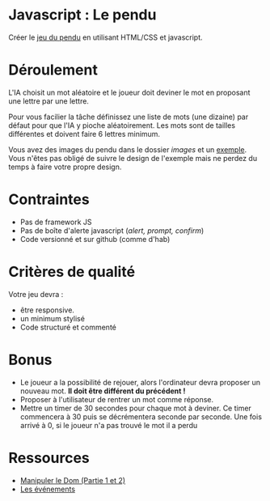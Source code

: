 # Javascript : Le pendu 

Créer le <a href="https://fr.wikipedia.org/wiki/Le_pendu_(jeu)">jeu du pendu</a> en utilisant HTML/CSS et javascript.

# Déroulement 

L'IA choisit un mot aléatoire et le joueur doit deviner le mot en proposant une lettre par une lettre. 

Pour vous facilier la tâche définissez une liste de mots (une dizaine) par défaut pour que l'IA y pioche aléatoirement. Les mots sont de tailles différentes et doivent faire 6 lettres minimum.

Vous avez des images du pendu dans le dossier *images* et un [exemple](Exemple.png). Vous n'êtes pas obligé de suivre le design de l'exemple mais ne perdez du temps
à faire votre propre design.

# Contraintes

- Pas de framework JS
- Pas de boîte d'alerte javascript (*alert, prompt, confirm*)
- Code versionné et sur github (comme d'hab)

# Critères de qualité

Votre jeu devra :

- être responsive. 
- un minimum stylisé
- Code structuré et commenté

# Bonus

- Le joueur a la possibilité de rejouer, alors l'ordinateur devra proposer un nouveau mot. **Il doit être différent du précédent !**
- Proposer à l'utilisateur de rentrer un mot comme réponse.
- Mettre un timer de 30 secondes pour chaque mot à deviner. Ce timer commencera à 30 puis se décrémentera seconde par seconde. Une fois arrivé à 0, si le joueur n'a pas trouvé le mot il a perdu

# Ressources 

- [Manipuler le Dom (Partie 1 et 2)](https://openclassrooms.com/courses/dynamisez-vos-sites-web-avec-javascript/manipuler-le-code-html-partie-1-2)
- [Les événements](https://openclassrooms.com/courses/dynamisez-vos-sites-web-avec-javascript/les-evenements-24)
